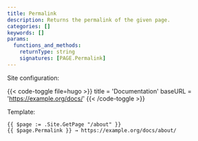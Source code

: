 ```yaml
---
title: Permalink
description: Returns the permalink of the given page.
categories: []
keywords: []
params:
  functions_and_methods:
    returnType: string
    signatures: [PAGE.Permalink]
---
```


Site configuration:

{{< code-toggle file=hugo >}}
title = 'Documentation'
baseURL = 'https://example.org/docs/'
{{< /code-toggle >}}

Template:

```go-html-template
{{ $page := .Site.GetPage "/about" }}
{{ $page.Permalink }} → https://example.org/docs/about/
```
